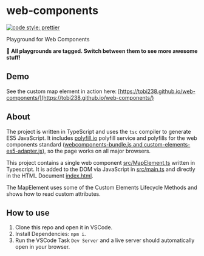 # web-components

[![code style: prettier](https://img.shields.io/badge/code_style-prettier-ff69b4.svg?style=flat-square)](https://github.com/prettier/prettier)

Playground for Web Components

**🚀 All playgrounds are tagged. Switch between them to see more awesome stuff!**

## Demo

See the custom map element in action here: [https://tobi238.github.io/web-components/](https://tobi238.github.io/web-components/)

## About

The project is written in TypeScript and uses the `tsc` compiler to generate ES5 JavaScript. It includes [polyfill.io](https://polyfill.io) polyfill service and polyfills for the web components standard ([webcomponents-bundle.js and custom-elements-es5-adapter.js](https://github.com/WebComponents/webcomponentsjs)), so the page works on all major browsers.

This project contains a single web component [src/MapElement.ts](src/MapElement.ts) written in Typescript. It is added to the DOM via JavaScript in [src/main.ts](src/main.ts) and directly in the HTML Document [index.html](index.html).

The MapElement uses some of the Custom Elements Lifecycle Methods and shows how to read custom attributes.

## How to use

1. Clone this repo and open it in VSCode.
2. Install Dependencies: `npm i`.
3. Run the VSCode Task `Dev Server` and a live server should automatically open in your browser.
